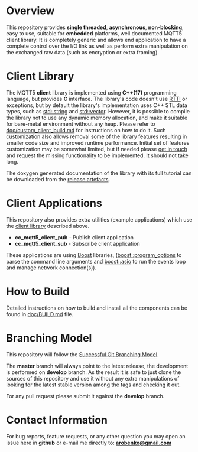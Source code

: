 # Overview
This repository provides **single threaded**, **asynchronous**, **non-blocking**, easy to
use, suitable for **embedded** platforms, well documented MQTT5 client library.
It is completely generic and allows end application to have a complete control
over the I/O link as well as perform extra manipulation on the exchanged
raw data (such as encryption or extra framing).

# Client Library
The MQTT5 **client** library is implemented
using **C++(17)** programming language, but provides **C** interface. The library's
code doesn't use [RTTI](https://en.wikipedia.org/wiki/Run-time_type_information)
or exceptions, but by default
the library's implementation uses C++ STL data types, such as
[std::string](http://en.cppreference.com/w/cpp/string/basic_string) and
[std::vector](http://en.cppreference.com/w/cpp/container/vector). However,
it is possible to compile the library not to use any dynamic memory allocation,
and make it suitable for bare-metal environment without any heap. Please
refer to [doc/custom_client_build.md](doc/custom_client_build.md) for instructions on
how to do it. Such customization also allows removal some of the library features
resulting in smaller code size and improved runtime performance. Initial set
of features customization may be somewhat limited, but if needed please
[get in touch](#contact-information) and request the missing functionality to be implemented.
It should not take long.

The doxygen generated documentation of the library with its full tutorial can
be downloaded from the [release artefacts](releases).

# Client Applications
This repository also provides extra utilities (example applications) which
use the [client library](#client-library) described above.

* **cc_mqtt5_client_pub** - Publish client application
* **cc_mqtt5_client_sub** - Subscribe client application

These applications are using [Boost](https://www.boost.org) libraries,
([boost::program_options](https://www.boost.org/doc/libs/1_83_0/doc/html/program_options.html)
to parse the command line arguments and
[boost::asio](https://www.boost.org/doc/libs/1_83_0/doc/html/boost_asio.html) to run
the events loop and manage network connection(s)).

# How to Build
Detailed instructions on how to build and install all the components can be
found in [doc/BUILD.md](doc/BUILD.md) file.

# Branching Model
This repository will follow the
[Successful Git Branching Model](http://nvie.com/posts/a-successful-git-branching-model/).

The **master** branch will always point to the latest release, the
development is performed on **develop** branch. As the result it is safe
to just clone the sources of this repository and use it without
any extra manipulations of looking for the latest stable version among the tags and
checking it out.

For any pull request please submit it against the **develop** branch.

# Contact Information
For bug reports, feature requests, or any other question you may open an issue
here in **github** or e-mail me directly to: **arobenko@gmail.com**
